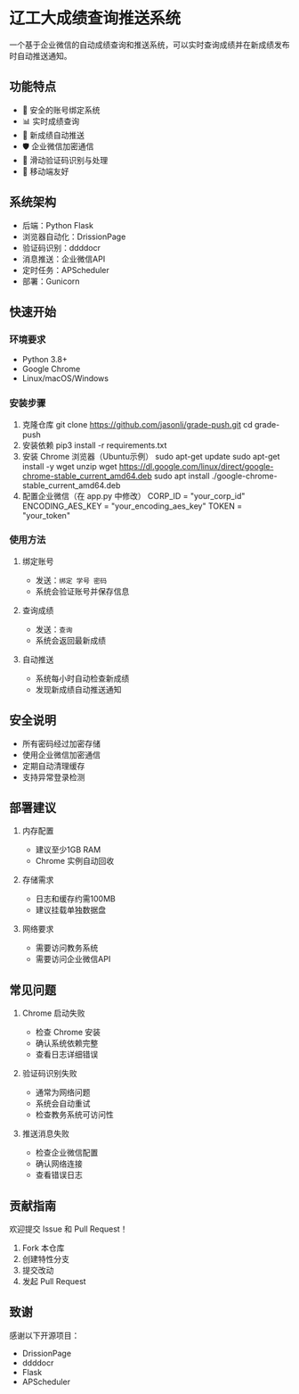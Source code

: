 # 辽工大成绩查询推送系统

一个基于企业微信的自动成绩查询和推送系统，可以实时查询成绩并在新成绩发布时自动推送通知。

## 功能特点

- 🔐 安全的账号绑定系统
- 📊 实时成绩查询
- 🔔 新成绩自动推送
- 🛡️ 企业微信加密通信
- 🤖 滑动验证码识别与处理
- 📱 移动端友好

## 系统架构

- 后端：Python Flask
- 浏览器自动化：DrissionPage
- 验证码识别：ddddocr
- 消息推送：企业微信API
- 定时任务：APScheduler
- 部署：Gunicorn

## 快速开始

### 环境要求

- Python 3.8+
- Google Chrome
- Linux/macOS/Windows

### 安装步骤

1. 克隆仓库
 git clone https://github.com/jasonli/grade-push.git
cd grade-push
2. 安装依赖
   pip3 install -r requirements.txt
3. 安装 Chrome 浏览器（Ubuntu示例）
   sudo apt-get update
   sudo apt-get install -y wget unzip
   wget https://dl.google.com/linux/direct/google-chrome-stable_current_amd64.deb
   sudo apt install ./google-chrome-stable_current_amd64.deb
4. 配置企业微信（在 app.py 中修改）
   CORP_ID = "your_corp_id"
  ENCODING_AES_KEY = "your_encoding_aes_key"
  TOKEN = "your_token"

### 使用方法

1. 绑定账号
   - 发送：`绑定 学号 密码`
   - 系统会验证账号并保存信息

2. 查询成绩
   - 发送：`查询`
   - 系统会返回最新成绩

3. 自动推送
   - 系统每小时自动检查新成绩
   - 发现新成绩自动推送通知

## 安全说明

- 所有密码经过加密存储
- 使用企业微信加密通信
- 定期自动清理缓存
- 支持异常登录检测

## 部署建议

1. 内存配置
   - 建议至少1GB RAM
   - Chrome 实例自动回收

2. 存储需求
   - 日志和缓存约需100MB
   - 建议挂载单独数据盘

3. 网络要求
   - 需要访问教务系统
   - 需要访问企业微信API

## 常见问题

1. Chrome 启动失败
   - 检查 Chrome 安装
   - 确认系统依赖完整
   - 查看日志详细错误

2. 验证码识别失败
   - 通常为网络问题
   - 系统会自动重试
   - 检查教务系统可访问性

3. 推送消息失败
   - 检查企业微信配置
   - 确认网络连接
   - 查看错误日志

## 贡献指南

欢迎提交 Issue 和 Pull Request！

1. Fork 本仓库
2. 创建特性分支
3. 提交改动
4. 发起 Pull Request

## 致谢

感谢以下开源项目：
- DrissionPage
- ddddocr
- Flask
- APScheduler
